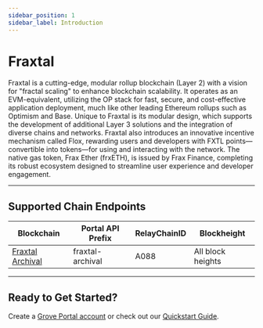 ```yaml
---
sidebar_position: 1
sidebar_label: Introduction
---
```


# Fraxtal

Fraxtal is a cutting-edge, modular rollup blockchain (Layer 2) with a vision for "fractal scaling" to enhance blockchain scalability. It operates as an EVM-equivalent, utilizing the OP stack for fast, secure, and cost-effective application deployment, much like other leading Ethereum rollups such as Optimism and Base. Unique to Fraxtal is its modular design, which supports the development of additional Layer 3 solutions and the integration of diverse chains and networks. Fraxtal also introduces an innovative incentive mechanism called Flox, rewarding users and developers with FXTL points—convertible into tokens—for using and interacting with the network. The native gas token, Frax Ether (frxETH), is issued by Frax Finance, completing its robust ecosystem designed to streamline user experience and developer engagement.

---

## Supported Chain Endpoints

| Blockchain                                 | Portal API Prefix | RelayChainID | Blockheight         |
| ------------------------------------------ | ----------------- | ------------ | ------------------- |
| [Fraxtal Archival](./endpoints/fraxtal-archival) | fraxtal-archival     | A088         | All block heights |

---

## Ready to Get Started?

Create a [Grove Portal account](https://portal.grove.city) or check out our [Quickstart Guide](/guides/getting-started/quickstart).
